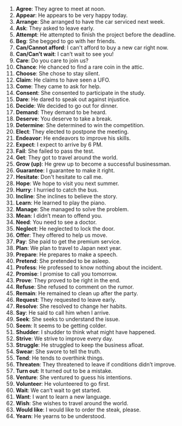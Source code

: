 
1. **Agree**: They agree to meet at noon.
2. **Appear**: He appears to be very happy today.
3. **Arrange**: She arranged to have the car serviced next week.
4. **Ask**: They asked to leave early.
5. **Attempt**: He attempted to finish the project before the deadline.
6. **Beg**: She begged to go with her friends.
7. **Can/Cannot afford**: I can't afford to buy a new car right now.
8. **Can/Can’t wait**: I can’t wait to see you!
9. **Care**: Do you care to join us?
10. **Chance**: He chanced to find a rare coin in the attic.
11. **Choose**: She chose to stay silent.
12. **Claim**: He claims to have seen a UFO.
13. **Come**: They came to ask for help.
14. **Consent**: She consented to participate in the study.
15. **Dare**: He dared to speak out against injustice.
16. **Decide**: We decided to go out for dinner.
17. **Demand**: They demand to be heard.
18. **Deserve**: You deserve to take a break.
19. **Determine**: She determined to win the competition.
20. **Elect**: They elected to postpone the meeting.
21. **Endeavor**: He endeavors to improve his skills.
22. **Expect**: I expect to arrive by 6 PM.
23. **Fail**: She failed to pass the test.
24. **Get**: They got to travel around the world.
25. **Grow (up)**: He grew up to become a successful businessman.
26. **Guarantee**: I guarantee to make it right.
27. **Hesitate**: Don't hesitate to call me.
28. **Hope**: We hope to visit you next summer.
29. **Hurry**: I hurried to catch the bus.
30. **Incline**: She inclines to believe the story.
31. **Learn**: He learned to play the piano.
32. **Manage**: She managed to solve the problem.
33. **Mean**: I didn’t mean to offend you.
34. **Need**: You need to see a doctor.
35. **Neglect**: He neglected to lock the door.
36. **Offer**: They offered to help us move.
37. **Pay**: She paid to get the premium service.
38. **Plan**: We plan to travel to Japan next year.
39. **Prepare**: He prepares to make a speech.
40. **Pretend**: She pretended to be asleep.
41. **Profess**: He professed to know nothing about the incident.
42. **Promise**: I promise to call you tomorrow.
43. **Prove**: They proved to be right in the end.
44. **Refuse**: She refused to comment on the rumor.
45. **Remain**: He remained to clean up after the party.
46. **Request**: They requested to leave early.
47. **Resolve**: She resolved to change her habits.
48. **Say**: He said to call him when I arrive.
49. **Seek**: She seeks to understand the issue.
50. **Seem**: It seems to be getting colder.
51. **Shudder**: I shudder to think what might have happened.
52. **Strive**: We strive to improve every day.
53. **Struggle**: He struggled to keep the business afloat.
54. **Swear**: She swore to tell the truth.
55. **Tend**: He tends to overthink things.
56. **Threaten**: They threatened to leave if conditions didn’t improve.
57. **Turn out**: It turned out to be a mistake.
58. **Venture**: She ventured to guess his intentions.
59. **Volunteer**: He volunteered to go first.
60. **Wait**: We can’t wait to get started.
61. **Want**: I want to learn a new language.
62. **Wish**: She wishes to travel around the world.
63. **Would like**: I would like to order the steak, please.
64. **Yearn**: He yearns to be understood.
